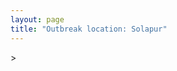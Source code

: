 ```yaml
---
layout: page
title: "Outbreak location: Solapur"
---
```

<div id="mapid">
<script src="https://buda-magenta.github.io/hazard_map/load_map.js"></script>
><script>
var marker_outbreak = L.marker([17.849907, 75.276320],{"autoPan": true}).addTo(map); marker_outbreak.bindTooltip("Solapur").openTooltip();

var circle_1 = L.circle([18.793568, 80.815939], {"pane": "markerPane", "color": "red", "fill": true, "fillOpacity": 0.2, "fillRule": "evenodd", "lineCap": "round", "lineJoin": "round", "opacity": 1.0, "radius": 269879, "stroke": true, "weight": 2}).addTo(map);
circle_1.bindTooltip("Bijapur<br>rank: 1<br>hazard index: 0.067470")

var circle_2 = L.circle([18.521428, 73.854454], {"pane": "markerPane", "color": "red", "fill": true, "fillOpacity": 0.2, "fillRule": "evenodd", "lineCap": "round", "lineJoin": "round", "opacity": 1.0, "radius": 221751, "stroke": true, "weight": 2}).addTo(map);
circle_2.bindTooltip("Pune<br>rank: 2<br>hazard index: 0.055438")

var circle_3 = L.circle([12.979120, 77.591300], {"pane": "markerPane", "color": "red", "fill": true, "fillOpacity": 0.2, "fillRule": "evenodd", "lineCap": "round", "lineJoin": "round", "opacity": 1.0, "radius": 124304, "stroke": true, "weight": 2}).addTo(map);
circle_3.bindTooltip("Bangalore<br>rank: 3<br>hazard index: 0.031076")

var circle_4 = L.circle([16.850253, 74.594888], {"pane": "markerPane", "color": "red", "fill": true, "fillOpacity": 0.2, "fillRule": "evenodd", "lineCap": "round", "lineJoin": "round", "opacity": 1.0, "radius": 113667, "stroke": true, "weight": 2}).addTo(map);
circle_4.bindTooltip("Sangli<br>rank: 4<br>hazard index: 0.028417")

var circle_5 = L.circle([16.702841, 74.240533], {"pane": "markerPane", "color": "red", "fill": true, "fillOpacity": 0.2, "fillRule": "evenodd", "lineCap": "round", "lineJoin": "round", "opacity": 1.0, "radius": 95993, "stroke": true, "weight": 2}).addTo(map);
circle_5.bindTooltip("Kolhapur<br>rank: 5<br>hazard index: 0.023998")

var circle_6 = L.circle([17.388786, 78.461065], {"pane": "markerPane", "color": "red", "fill": true, "fillOpacity": 0.2, "fillRule": "evenodd", "lineCap": "round", "lineJoin": "round", "opacity": 1.0, "radius": 91885, "stroke": true, "weight": 2}).addTo(map);
circle_6.bindTooltip("Hyderabad<br>rank: 6<br>hazard index: 0.022971")

var circle_7 = L.circle([18.351469, 76.755121], {"pane": "markerPane", "color": "red", "fill": true, "fillOpacity": 0.2, "fillRule": "evenodd", "lineCap": "round", "lineJoin": "round", "opacity": 1.0, "radius": 72852, "stroke": true, "weight": 2}).addTo(map);
circle_7.bindTooltip("Latur<br>rank: 7<br>hazard index: 0.018213")

var circle_8 = L.circle([18.627929, 73.800983], {"pane": "markerPane", "color": "red", "fill": true, "fillOpacity": 0.2, "fillRule": "evenodd", "lineCap": "round", "lineJoin": "round", "opacity": 1.0, "radius": 71923, "stroke": true, "weight": 2}).addTo(map);
circle_8.bindTooltip("Pimpri Chinchwad<br>rank: 8<br>hazard index: 0.017981")

var circle_9 = L.circle([19.075990, 72.877393], {"pane": "markerPane", "color": "red", "fill": true, "fillOpacity": 0.2, "fillRule": "evenodd", "lineCap": "round", "lineJoin": "round", "opacity": 1.0, "radius": 56520, "stroke": true, "weight": 2}).addTo(map);
circle_9.bindTooltip("Mumbai<br>rank: 9<br>hazard index: 0.014130")

var circle_10 = L.circle([16.185317, 75.696792], {"pane": "markerPane", "color": "red", "fill": true, "fillOpacity": 0.2, "fillRule": "evenodd", "lineCap": "round", "lineJoin": "round", "opacity": 1.0, "radius": 41670, "stroke": true, "weight": 2}).addTo(map);
circle_10.bindTooltip("Bagalkot<br>rank: 10<br>hazard index: 0.010418")

var circle_11 = L.circle([16.695935, 74.455575], {"pane": "markerPane", "color": "red", "fill": true, "fillOpacity": 0.2, "fillRule": "evenodd", "lineCap": "round", "lineJoin": "round", "opacity": 1.0, "radius": 37367, "stroke": true, "weight": 2}).addTo(map);
circle_11.bindTooltip("Ichalkaranji<br>rank: 11<br>hazard index: 0.009342")

var circle_12 = L.circle([15.426365, 75.630079], {"pane": "markerPane", "color": "red", "fill": true, "fillOpacity": 0.2, "fillRule": "evenodd", "lineCap": "round", "lineJoin": "round", "opacity": 1.0, "radius": 36302, "stroke": true, "weight": 2}).addTo(map);
circle_12.bindTooltip("Gadag<br>rank: 12<br>hazard index: 0.009076")

var circle_13 = L.circle([12.869810, 74.843008], {"pane": "markerPane", "color": "red", "fill": true, "fillOpacity": 0.2, "fillRule": "evenodd", "lineCap": "round", "lineJoin": "round", "opacity": 1.0, "radius": 35561, "stroke": true, "weight": 2}).addTo(map);
circle_13.bindTooltip("Mangalore<br>rank: 13<br>hazard index: 0.008890")

var circle_14 = L.circle([16.083333, 77.166667], {"pane": "markerPane", "color": "red", "fill": true, "fillOpacity": 0.2, "fillRule": "evenodd", "lineCap": "round", "lineJoin": "round", "opacity": 1.0, "radius": 24541, "stroke": true, "weight": 2}).addTo(map);
circle_14.bindTooltip("Raichur<br>rank: 14<br>hazard index: 0.006135")

var circle_15 = L.circle([15.351838, 75.137985], {"pane": "markerPane", "color": "red", "fill": true, "fillOpacity": 0.2, "fillRule": "evenodd", "lineCap": "round", "lineJoin": "round", "opacity": 1.0, "radius": 24198, "stroke": true, "weight": 2}).addTo(map);
circle_15.bindTooltip("Hubli<br>rank: 15<br>hazard index: 0.006050")

var circle_16 = L.circle([13.083694, 80.270186], {"pane": "markerPane", "color": "red", "fill": true, "fillOpacity": 0.2, "fillRule": "evenodd", "lineCap": "round", "lineJoin": "round", "opacity": 1.0, "radius": 21338, "stroke": true, "weight": 2}).addTo(map);
circle_16.bindTooltip("Chennai<br>rank: 16<br>hazard index: 0.005335")

var circle_17 = L.circle([17.980609, 79.598212], {"pane": "markerPane", "color": "red", "fill": true, "fillOpacity": 0.2, "fillRule": "evenodd", "lineCap": "round", "lineJoin": "round", "opacity": 1.0, "radius": 16914, "stroke": true, "weight": 2}).addTo(map);
circle_17.bindTooltip("Warangal<br>rank: 17<br>hazard index: 0.004229")

var circle_18 = L.circle([16.181939, 81.135130], {"pane": "markerPane", "color": "red", "fill": true, "fillOpacity": 0.2, "fillRule": "evenodd", "lineCap": "round", "lineJoin": "round", "opacity": 1.0, "radius": 16104, "stroke": true, "weight": 2}).addTo(map);
circle_18.bindTooltip("Machilipatnam<br>rank: 18<br>hazard index: 0.004026")

var circle_19 = L.circle([18.169844, 76.117963], {"pane": "markerPane", "color": "red", "fill": true, "fillOpacity": 0.2, "fillRule": "evenodd", "lineCap": "round", "lineJoin": "round", "opacity": 1.0, "radius": 14935, "stroke": true, "weight": 2}).addTo(map);
circle_19.bindTooltip("Osmanabad<br>rank: 19<br>hazard index: 0.003734")

var circle_20 = L.circle([19.250000, 74.750000], {"pane": "markerPane", "color": "red", "fill": true, "fillOpacity": 0.2, "fillRule": "evenodd", "lineCap": "round", "lineJoin": "round", "opacity": 1.0, "radius": 14521, "stroke": true, "weight": 2}).addTo(map);
circle_20.bindTooltip("Ahmadnagar<br>rank: 20<br>hazard index: 0.003630")

var circle_21 = L.circle([15.857267, 74.506934], {"pane": "markerPane", "color": "red", "fill": true, "fillOpacity": 0.2, "fillRule": "evenodd", "lineCap": "round", "lineJoin": "round", "opacity": 1.0, "radius": 13092, "stroke": true, "weight": 2}).addTo(map);
circle_21.bindTooltip("Belgaum<br>rank: 21<br>hazard index: 0.003273")

var circle_22 = L.circle([18.182992, 75.743925], {"pane": "markerPane", "color": "red", "fill": true, "fillOpacity": 0.2, "fillRule": "evenodd", "lineCap": "round", "lineJoin": "round", "opacity": 1.0, "radius": 10300, "stroke": true, "weight": 2}).addTo(map);
circle_22.bindTooltip("Barshi<br>rank: 22<br>hazard index: 0.002575")

var circle_23 = L.circle([12.305183, 76.655361], {"pane": "markerPane", "color": "red", "fill": true, "fillOpacity": 0.2, "fillRule": "evenodd", "lineCap": "round", "lineJoin": "round", "opacity": 1.0, "radius": 8165, "stroke": true, "weight": 2}).addTo(map);
circle_23.bindTooltip("Mysore<br>rank: 23<br>hazard index: 0.002041")

var circle_24 = L.circle([19.194329, 72.970178], {"pane": "markerPane", "color": "red", "fill": true, "fillOpacity": 0.2, "fillRule": "evenodd", "lineCap": "round", "lineJoin": "round", "opacity": 1.0, "radius": 7979, "stroke": true, "weight": 2}).addTo(map);
circle_24.bindTooltip("Thane<br>rank: 24<br>hazard index: 0.001995")

var circle_25 = L.circle([17.636129, 74.298278], {"pane": "markerPane", "color": "red", "fill": true, "fillOpacity": 0.2, "fillRule": "evenodd", "lineCap": "round", "lineJoin": "round", "opacity": 1.0, "radius": 7108, "stroke": true, "weight": 2}).addTo(map);
circle_25.bindTooltip("Satara<br>rank: 25<br>hazard index: 0.001777")

var circle_26 = L.circle([19.087076, 82.023572], {"pane": "markerPane", "color": "red", "fill": true, "fillOpacity": 0.2, "fillRule": "evenodd", "lineCap": "round", "lineJoin": "round", "opacity": 1.0, "radius": 5412, "stroke": true, "weight": 2}).addTo(map);
circle_26.bindTooltip("Jagdalpur<br>rank: 26<br>hazard index: 0.001353")

var circle_27 = L.circle([28.651718, 77.221939], {"pane": "markerPane", "color": "red", "fill": true, "fillOpacity": 0.2, "fillRule": "evenodd", "lineCap": "round", "lineJoin": "round", "opacity": 1.0, "radius": 4701, "stroke": true, "weight": 2}).addTo(map);
circle_27.bindTooltip("Delhi<br>rank: 27<br>hazard index: 0.001175")

var circle_28 = L.circle([19.169335, 77.311013], {"pane": "markerPane", "color": "red", "fill": true, "fillOpacity": 0.2, "fillRule": "evenodd", "lineCap": "round", "lineJoin": "round", "opacity": 1.0, "radius": 4068, "stroke": true, "weight": 2}).addTo(map);
circle_28.bindTooltip("Nanded Waghala<br>rank: 28<br>hazard index: 0.001017")

var circle_29 = L.circle([14.466127, 75.920636], {"pane": "markerPane", "color": "red", "fill": true, "fillOpacity": 0.2, "fillRule": "evenodd", "lineCap": "round", "lineJoin": "round", "opacity": 1.0, "radius": 3888, "stroke": true, "weight": 2}).addTo(map);
circle_29.bindTooltip("Davanagere<br>rank: 29<br>hazard index: 0.000972")

var circle_30 = L.circle([11.001812, 76.962842], {"pane": "markerPane", "color": "red", "fill": true, "fillOpacity": 0.2, "fillRule": "evenodd", "lineCap": "round", "lineJoin": "round", "opacity": 1.0, "radius": 3284, "stroke": true, "weight": 2}).addTo(map);
circle_30.bindTooltip("Coimbatore<br>rank: 30<br>hazard index: 0.000821")

var circle_31 = L.circle([13.340077, 77.100621], {"pane": "markerPane", "color": "red", "fill": true, "fillOpacity": 0.2, "fillRule": "evenodd", "lineCap": "round", "lineJoin": "round", "opacity": 1.0, "radius": 3176, "stroke": true, "weight": 2}).addTo(map);
circle_31.bindTooltip("Tumkur<br>rank: 31<br>hazard index: 0.000794")

var circle_32 = L.circle([16.508759, 80.618510], {"pane": "markerPane", "color": "red", "fill": true, "fillOpacity": 0.2, "fillRule": "evenodd", "lineCap": "round", "lineJoin": "round", "opacity": 1.0, "radius": 3008, "stroke": true, "weight": 2}).addTo(map);
circle_32.bindTooltip("Vijayawada<br>rank: 32<br>hazard index: 0.000752")

var circle_33 = L.circle([17.166667, 77.083333], {"pane": "markerPane", "color": "red", "fill": true, "fillOpacity": 0.2, "fillRule": "evenodd", "lineCap": "round", "lineJoin": "round", "opacity": 1.0, "radius": 2929, "stroke": true, "weight": 2}).addTo(map);
circle_33.bindTooltip("Gulbarga<br>rank: 33<br>hazard index: 0.000732")

var circle_34 = L.circle([14.475294, 78.821686], {"pane": "markerPane", "color": "red", "fill": true, "fillOpacity": 0.2, "fillRule": "evenodd", "lineCap": "round", "lineJoin": "round", "opacity": 1.0, "radius": 2798, "stroke": true, "weight": 2}).addTo(map);
circle_34.bindTooltip("Kadapa<br>rank: 34<br>hazard index: 0.000700")

var circle_35 = L.circle([11.664300, 78.146000], {"pane": "markerPane", "color": "red", "fill": true, "fillOpacity": 0.2, "fillRule": "evenodd", "lineCap": "round", "lineJoin": "round", "opacity": 1.0, "radius": 2751, "stroke": true, "weight": 2}).addTo(map);
circle_35.bindTooltip("Salem<br>rank: 35<br>hazard index: 0.000688")

var circle_36 = L.circle([20.325704, 78.116914], {"pane": "markerPane", "color": "red", "fill": true, "fillOpacity": 0.2, "fillRule": "evenodd", "lineCap": "round", "lineJoin": "round", "opacity": 1.0, "radius": 2668, "stroke": true, "weight": 2}).addTo(map);
circle_36.bindTooltip("Yavatmal<br>rank: 36<br>hazard index: 0.000667")

var circle_37 = L.circle([15.631900, 77.275900], {"pane": "markerPane", "color": "red", "fill": true, "fillOpacity": 0.2, "fillRule": "evenodd", "lineCap": "round", "lineJoin": "round", "opacity": 1.0, "radius": 2285, "stroke": true, "weight": 2}).addTo(map);
circle_37.bindTooltip("Adoni<br>rank: 37<br>hazard index: 0.000571")

var circle_38 = L.circle([8.576971, 77.050125], {"pane": "markerPane", "color": "red", "fill": true, "fillOpacity": 0.2, "fillRule": "evenodd", "lineCap": "round", "lineJoin": "round", "opacity": 1.0, "radius": 2063, "stroke": true, "weight": 2}).addTo(map);
circle_38.bindTooltip("Thiruvananthapuram<br>rank: 38<br>hazard index: 0.000516")

var circle_39 = L.circle([20.843512, 75.525927], {"pane": "markerPane", "color": "red", "fill": true, "fillOpacity": 0.2, "fillRule": "evenodd", "lineCap": "round", "lineJoin": "round", "opacity": 1.0, "radius": 1950, "stroke": true, "weight": 2}).addTo(map);
circle_39.bindTooltip("Jalgaon<br>rank: 39<br>hazard index: 0.000488")

var circle_40 = L.circle([15.143395, 76.919388], {"pane": "markerPane", "color": "red", "fill": true, "fillOpacity": 0.2, "fillRule": "evenodd", "lineCap": "round", "lineJoin": "round", "opacity": 1.0, "radius": 1879, "stroke": true, "weight": 2}).addTo(map);
circle_40.bindTooltip("Bellary<br>rank: 40<br>hazard index: 0.000470")

var circle_41 = L.circle([15.119651, 77.455290], {"pane": "markerPane", "color": "red", "fill": true, "fillOpacity": 0.2, "fillRule": "evenodd", "lineCap": "round", "lineJoin": "round", "opacity": 1.0, "radius": 1810, "stroke": true, "weight": 2}).addTo(map);
circle_41.bindTooltip("Guntakal<br>rank: 41<br>hazard index: 0.000453")

var circle_42 = L.circle([17.723128, 83.301284], {"pane": "markerPane", "color": "red", "fill": true, "fillOpacity": 0.2, "fillRule": "evenodd", "lineCap": "round", "lineJoin": "round", "opacity": 1.0, "radius": 1774, "stroke": true, "weight": 2}).addTo(map);
circle_42.bindTooltip("Visakhapatnam<br>rank: 42<br>hazard index: 0.000444")

var circle_43 = L.circle([14.422347, 77.720069], {"pane": "markerPane", "color": "red", "fill": true, "fillOpacity": 0.2, "fillRule": "evenodd", "lineCap": "round", "lineJoin": "round", "opacity": 1.0, "radius": 1722, "stroke": true, "weight": 2}).addTo(map);
circle_43.bindTooltip("Dharmavaram<br>rank: 43<br>hazard index: 0.000431")

var circle_44 = L.circle([19.290314, 76.602903], {"pane": "markerPane", "color": "red", "fill": true, "fillOpacity": 0.2, "fillRule": "evenodd", "lineCap": "round", "lineJoin": "round", "opacity": 1.0, "radius": 1720, "stroke": true, "weight": 2}).addTo(map);
circle_44.bindTooltip("Parbhani<br>rank: 44<br>hazard index: 0.000430")

var circle_45 = L.circle([11.258608, 75.778874], {"pane": "markerPane", "color": "red", "fill": true, "fillOpacity": 0.2, "fillRule": "evenodd", "lineCap": "round", "lineJoin": "round", "opacity": 1.0, "radius": 1614, "stroke": true, "weight": 2}).addTo(map);
circle_45.bindTooltip("Kozhikode<br>rank: 45<br>hazard index: 0.000404")

var circle_46 = L.circle([12.955100, 78.269900], {"pane": "markerPane", "color": "red", "fill": true, "fillOpacity": 0.2, "fillRule": "evenodd", "lineCap": "round", "lineJoin": "round", "opacity": 1.0, "radius": 1579, "stroke": true, "weight": 2}).addTo(map);
circle_46.bindTooltip("Robertson Pet<br>rank: 46<br>hazard index: 0.000395")

var circle_47 = L.circle([9.926115, 78.114098], {"pane": "markerPane", "color": "red", "fill": true, "fillOpacity": 0.2, "fillRule": "evenodd", "lineCap": "round", "lineJoin": "round", "opacity": 1.0, "radius": 1555, "stroke": true, "weight": 2}).addTo(map);
circle_47.bindTooltip("Madurai<br>rank: 47<br>hazard index: 0.000389")

var circle_48 = L.circle([26.055318, 82.993139], {"pane": "markerPane", "color": "red", "fill": true, "fillOpacity": 0.2, "fillRule": "evenodd", "lineCap": "round", "lineJoin": "round", "opacity": 1.0, "radius": 1538, "stroke": true, "weight": 2}).addTo(map);
circle_48.bindTooltip("Nizamabad<br>rank: 48<br>hazard index: 0.000385")

var circle_49 = L.circle([16.432998, 80.993715], {"pane": "markerPane", "color": "red", "fill": true, "fillOpacity": 0.2, "fillRule": "evenodd", "lineCap": "round", "lineJoin": "round", "opacity": 1.0, "radius": 1526, "stroke": true, "weight": 2}).addTo(map);
circle_49.bindTooltip("Gudivada<br>rank: 49<br>hazard index: 0.000382")

var circle_50 = L.circle([14.654623, 77.556260], {"pane": "markerPane", "color": "red", "fill": true, "fillOpacity": 0.2, "fillRule": "evenodd", "lineCap": "round", "lineJoin": "round", "opacity": 1.0, "radius": 1485, "stroke": true, "weight": 2}).addTo(map);
circle_50.bindTooltip("Anantapur<br>rank: 50<br>hazard index: 0.000371")

var circle_51 = L.circle([23.021624, 72.579707], {"pane": "markerPane", "color": "red", "fill": true, "fillOpacity": 0.2, "fillRule": "evenodd", "lineCap": "round", "lineJoin": "round", "opacity": 1.0, "radius": 1457, "stroke": true, "weight": 2}).addTo(map);
circle_51.bindTooltip("Ahmedabad<br>rank: 51<br>hazard index: 0.000364")

var circle_52 = L.circle([11.101781, 77.345192], {"pane": "markerPane", "color": "red", "fill": true, "fillOpacity": 0.2, "fillRule": "evenodd", "lineCap": "round", "lineJoin": "round", "opacity": 1.0, "radius": 1375, "stroke": true, "weight": 2}).addTo(map);
circle_52.bindTooltip("Tiruppur<br>rank: 52<br>hazard index: 0.000344")

var circle_53 = L.circle([21.149813, 79.082056], {"pane": "markerPane", "color": "red", "fill": true, "fillOpacity": 0.2, "fillRule": "evenodd", "lineCap": "round", "lineJoin": "round", "opacity": 1.0, "radius": 1337, "stroke": true, "weight": 2}).addTo(map);
circle_53.bindTooltip("Nagpur<br>rank: 53<br>hazard index: 0.000334")

var circle_54 = L.circle([16.743454, 77.992319], {"pane": "markerPane", "color": "red", "fill": true, "fillOpacity": 0.2, "fillRule": "evenodd", "lineCap": "round", "lineJoin": "round", "opacity": 1.0, "radius": 1289, "stroke": true, "weight": 2}).addTo(map);
circle_54.bindTooltip("Mahbubnagar<br>rank: 54<br>hazard index: 0.000322")

var circle_55 = L.circle([19.439885, 72.880383], {"pane": "markerPane", "color": "red", "fill": true, "fillOpacity": 0.2, "fillRule": "evenodd", "lineCap": "round", "lineJoin": "round", "opacity": 1.0, "radius": 1270, "stroke": true, "weight": 2}).addTo(map);
circle_55.bindTooltip("Vasai<br>rank: 55<br>hazard index: 0.000318")

var circle_56 = L.circle([12.523889, 76.896196], {"pane": "markerPane", "color": "red", "fill": true, "fillOpacity": 0.2, "fillRule": "evenodd", "lineCap": "round", "lineJoin": "round", "opacity": 1.0, "radius": 1267, "stroke": true, "weight": 2}).addTo(map);
circle_56.bindTooltip("Mandya<br>rank: 56<br>hazard index: 0.000317")

var circle_57 = L.circle([22.541418, 88.357691], {"pane": "markerPane", "color": "red", "fill": true, "fillOpacity": 0.2, "fillRule": "evenodd", "lineCap": "round", "lineJoin": "round", "opacity": 1.0, "radius": 1260, "stroke": true, "weight": 2}).addTo(map);
circle_57.bindTooltip("Kolkata<br>rank: 57<br>hazard index: 0.000315")

var circle_58 = L.circle([21.170200, 72.831100], {"pane": "markerPane", "color": "red", "fill": true, "fillOpacity": 0.2, "fillRule": "evenodd", "lineCap": "round", "lineJoin": "round", "opacity": 1.0, "radius": 1240, "stroke": true, "weight": 2}).addTo(map);
circle_58.bindTooltip("Surat<br>rank: 58<br>hazard index: 0.000310")

var circle_59 = L.circle([15.830925, 78.042537], {"pane": "markerPane", "color": "red", "fill": true, "fillOpacity": 0.2, "fillRule": "evenodd", "lineCap": "round", "lineJoin": "round", "opacity": 1.0, "radius": 1224, "stroke": true, "weight": 2}).addTo(map);
circle_59.bindTooltip("Kurnool<br>rank: 59<br>hazard index: 0.000306")

var circle_60 = L.circle([17.910400, 77.519900], {"pane": "markerPane", "color": "red", "fill": true, "fillOpacity": 0.2, "fillRule": "evenodd", "lineCap": "round", "lineJoin": "round", "opacity": 1.0, "radius": 1145, "stroke": true, "weight": 2}).addTo(map);
circle_60.bindTooltip("Bidar<br>rank: 60<br>hazard index: 0.000286")

var circle_61 = L.circle([18.761516, 79.478785], {"pane": "markerPane", "color": "red", "fill": true, "fillOpacity": 0.2, "fillRule": "evenodd", "lineCap": "round", "lineJoin": "round", "opacity": 1.0, "radius": 1115, "stroke": true, "weight": 2}).addTo(map);
circle_61.bindTooltip("Ramagundam<br>rank: 61<br>hazard index: 0.000279")

var circle_62 = L.circle([10.804973, 78.687030], {"pane": "markerPane", "color": "red", "fill": true, "fillOpacity": 0.2, "fillRule": "evenodd", "lineCap": "round", "lineJoin": "round", "opacity": 1.0, "radius": 1111, "stroke": true, "weight": 2}).addTo(map);
circle_62.bindTooltip("Tiruchirappalli<br>rank: 62<br>hazard index: 0.000278")

var circle_63 = L.circle([12.732884, 77.830948], {"pane": "markerPane", "color": "red", "fill": true, "fillOpacity": 0.2, "fillRule": "evenodd", "lineCap": "round", "lineJoin": "round", "opacity": 1.0, "radius": 1060, "stroke": true, "weight": 2}).addTo(map);
circle_63.bindTooltip("Hosur<br>rank: 63<br>hazard index: 0.000265")

var circle_64 = L.circle([16.291519, 80.454159], {"pane": "markerPane", "color": "red", "fill": true, "fillOpacity": 0.2, "fillRule": "evenodd", "lineCap": "round", "lineJoin": "round", "opacity": 1.0, "radius": 1053, "stroke": true, "weight": 2}).addTo(map);
circle_64.bindTooltip("Guntur<br>rank: 64<br>hazard index: 0.000263")

var circle_65 = L.circle([25.335649, 83.007629], {"pane": "markerPane", "color": "red", "fill": true, "fillOpacity": 0.2, "fillRule": "evenodd", "lineCap": "round", "lineJoin": "round", "opacity": 1.0, "radius": 978, "stroke": true, "weight": 2}).addTo(map);
circle_65.bindTooltip("Varanasi<br>rank: 65<br>hazard index: 0.000245")

var circle_66 = L.circle([8.887951, 76.595501], {"pane": "markerPane", "color": "red", "fill": true, "fillOpacity": 0.2, "fillRule": "evenodd", "lineCap": "round", "lineJoin": "round", "opacity": 1.0, "radius": 957, "stroke": true, "weight": 2}).addTo(map);
circle_66.bindTooltip("Kollam<br>rank: 66<br>hazard index: 0.000239")

var circle_67 = L.circle([15.266493, 76.387230], {"pane": "markerPane", "color": "red", "fill": true, "fillOpacity": 0.2, "fillRule": "evenodd", "lineCap": "round", "lineJoin": "round", "opacity": 1.0, "radius": 946, "stroke": true, "weight": 2}).addTo(map);
circle_67.bindTooltip("Hospet<br>rank: 67<br>hazard index: 0.000237")

var circle_68 = L.circle([14.625888, 75.635724], {"pane": "markerPane", "color": "red", "fill": true, "fillOpacity": 0.2, "fillRule": "evenodd", "lineCap": "round", "lineJoin": "round", "opacity": 1.0, "radius": 943, "stroke": true, "weight": 2}).addTo(map);
circle_68.bindTooltip("Ranibennur<br>rank: 68<br>hazard index: 0.000236")

var circle_69 = L.circle([16.676135, 81.170868], {"pane": "markerPane", "color": "red", "fill": true, "fillOpacity": 0.2, "fillRule": "evenodd", "lineCap": "round", "lineJoin": "round", "opacity": 1.0, "radius": 911, "stroke": true, "weight": 2}).addTo(map);
circle_69.bindTooltip("Eluru<br>rank: 69<br>hazard index: 0.000228")

var circle_70 = L.circle([25.438130, 81.833800], {"pane": "markerPane", "color": "red", "fill": true, "fillOpacity": 0.2, "fillRule": "evenodd", "lineCap": "round", "lineJoin": "round", "opacity": 1.0, "radius": 909, "stroke": true, "weight": 2}).addTo(map);
circle_70.bindTooltip("Allahabad<br>rank: 70<br>hazard index: 0.000227")

var circle_71 = L.circle([19.261944, 73.194760], {"pane": "markerPane", "color": "red", "fill": true, "fillOpacity": 0.2, "fillRule": "evenodd", "lineCap": "round", "lineJoin": "round", "opacity": 1.0, "radius": 900, "stroke": true, "weight": 2}).addTo(map);
circle_71.bindTooltip("Ulhas Nagar<br>rank: 71<br>hazard index: 0.000225")

var circle_72 = L.circle([19.918233, 75.868625], {"pane": "markerPane", "color": "red", "fill": true, "fillOpacity": 0.2, "fillRule": "evenodd", "lineCap": "round", "lineJoin": "round", "opacity": 1.0, "radius": 900, "stroke": true, "weight": 2}).addTo(map);
circle_72.bindTooltip("Jalna<br>rank: 72<br>hazard index: 0.000225")

var circle_73 = L.circle([15.431506, 76.532774], {"pane": "markerPane", "color": "red", "fill": true, "fillOpacity": 0.2, "fillRule": "evenodd", "lineCap": "round", "lineJoin": "round", "opacity": 1.0, "radius": 878, "stroke": true, "weight": 2}).addTo(map);
circle_73.bindTooltip("Gangawati<br>rank: 73<br>hazard index: 0.000220")

var circle_74 = L.circle([10.525626, 76.213254], {"pane": "markerPane", "color": "red", "fill": true, "fillOpacity": 0.2, "fillRule": "evenodd", "lineCap": "round", "lineJoin": "round", "opacity": 1.0, "radius": 865, "stroke": true, "weight": 2}).addTo(map);
circle_74.bindTooltip("Thrissur<br>rank: 74<br>hazard index: 0.000216")

var circle_75 = L.circle([23.160894, 79.949770], {"pane": "markerPane", "color": "red", "fill": true, "fillOpacity": 0.2, "fillRule": "evenodd", "lineCap": "round", "lineJoin": "round", "opacity": 1.0, "radius": 857, "stroke": true, "weight": 2}).addTo(map);
circle_75.bindTooltip("Jabalpur<br>rank: 75<br>hazard index: 0.000214")

var circle_76 = L.circle([19.295200, 72.854400], {"pane": "markerPane", "color": "red", "fill": true, "fillOpacity": 0.2, "fillRule": "evenodd", "lineCap": "round", "lineJoin": "round", "opacity": 1.0, "radius": 854, "stroke": true, "weight": 2}).addTo(map);
circle_76.bindTooltip("Mira-Bhayandar<br>rank: 76<br>hazard index: 0.000214")

var circle_77 = L.circle([13.137000, 78.133961], {"pane": "markerPane", "color": "red", "fill": true, "fillOpacity": 0.2, "fillRule": "evenodd", "lineCap": "round", "lineJoin": "round", "opacity": 1.0, "radius": 814, "stroke": true, "weight": 2}).addTo(map);
circle_77.bindTooltip("Kolar<br>rank: 77<br>hazard index: 0.000204")

var circle_78 = L.circle([8.188047, 77.429049], {"pane": "markerPane", "color": "red", "fill": true, "fillOpacity": 0.2, "fillRule": "evenodd", "lineCap": "round", "lineJoin": "round", "opacity": 1.0, "radius": 813, "stroke": true, "weight": 2}).addTo(map);
circle_78.bindTooltip("Nagercoil<br>rank: 78<br>hazard index: 0.000203")

var circle_79 = L.circle([14.906956, 78.009707], {"pane": "markerPane", "color": "red", "fill": true, "fillOpacity": 0.2, "fillRule": "evenodd", "lineCap": "round", "lineJoin": "round", "opacity": 1.0, "radius": 803, "stroke": true, "weight": 2}).addTo(map);
circle_79.bindTooltip("Tadipatri<br>rank: 79<br>hazard index: 0.000201")

var circle_80 = L.circle([15.398403, 73.812918], {"pane": "markerPane", "color": "red", "fill": true, "fillOpacity": 0.2, "fillRule": "evenodd", "lineCap": "round", "lineJoin": "round", "opacity": 1.0, "radius": 796, "stroke": true, "weight": 2}).addTo(map);
circle_80.bindTooltip("Vasco Da Gama<br>rank: 80<br>hazard index: 0.000199")

var circle_81 = L.circle([19.362531, 73.078475], {"pane": "markerPane", "color": "red", "fill": true, "fillOpacity": 0.2, "fillRule": "evenodd", "lineCap": "round", "lineJoin": "round", "opacity": 1.0, "radius": 794, "stroke": true, "weight": 2}).addTo(map);
circle_81.bindTooltip("Bhiwandi<br>rank: 81<br>hazard index: 0.000199")

var circle_82 = L.circle([20.011247, 73.790236], {"pane": "markerPane", "color": "red", "fill": true, "fillOpacity": 0.2, "fillRule": "evenodd", "lineCap": "round", "lineJoin": "round", "opacity": 1.0, "radius": 783, "stroke": true, "weight": 2}).addTo(map);
circle_82.bindTooltip("Nashik<br>rank: 82<br>hazard index: 0.000196")

var circle_83 = L.circle([13.631637, 79.423171], {"pane": "markerPane", "color": "red", "fill": true, "fillOpacity": 0.2, "fillRule": "evenodd", "lineCap": "round", "lineJoin": "round", "opacity": 1.0, "radius": 777, "stroke": true, "weight": 2}).addTo(map);
circle_83.bindTooltip("Tirupati<br>rank: 83<br>hazard index: 0.000194")

var circle_84 = L.circle([13.007082, 76.099270], {"pane": "markerPane", "color": "red", "fill": true, "fillOpacity": 0.2, "fillRule": "evenodd", "lineCap": "round", "lineJoin": "round", "opacity": 1.0, "radius": 728, "stroke": true, "weight": 2}).addTo(map);
circle_84.bindTooltip("Hassan<br>rank: 84<br>hazard index: 0.000182")

var circle_85 = L.circle([20.761862, 77.192172], {"pane": "markerPane", "color": "red", "fill": true, "fillOpacity": 0.2, "fillRule": "evenodd", "lineCap": "round", "lineJoin": "round", "opacity": 1.0, "radius": 701, "stroke": true, "weight": 2}).addTo(map);
circle_85.bindTooltip("Akola<br>rank: 85<br>hazard index: 0.000175")

var circle_86 = L.circle([13.932609, 75.574978], {"pane": "markerPane", "color": "red", "fill": true, "fillOpacity": 0.2, "fillRule": "evenodd", "lineCap": "round", "lineJoin": "round", "opacity": 1.0, "radius": 670, "stroke": true, "weight": 2}).addTo(map);
circle_86.bindTooltip("Shimoga<br>rank: 86<br>hazard index: 0.000168")

var circle_87 = L.circle([18.434644, 79.132265], {"pane": "markerPane", "color": "red", "fill": true, "fillOpacity": 0.2, "fillRule": "evenodd", "lineCap": "round", "lineJoin": "round", "opacity": 1.0, "radius": 666, "stroke": true, "weight": 2}).addTo(map);
circle_87.bindTooltip("Karimnagar<br>rank: 87<br>hazard index: 0.000167")

var circle_88 = L.circle([13.341917, 74.747323], {"pane": "markerPane", "color": "red", "fill": true, "fillOpacity": 0.2, "fillRule": "evenodd", "lineCap": "round", "lineJoin": "round", "opacity": 1.0, "radius": 649, "stroke": true, "weight": 2}).addTo(map);
circle_88.bindTooltip("Udupi<br>rank: 88<br>hazard index: 0.000162")

var circle_89 = L.circle([9.931308, 76.267414], {"pane": "markerPane", "color": "red", "fill": true, "fillOpacity": 0.2, "fillRule": "evenodd", "lineCap": "round", "lineJoin": "round", "opacity": 1.0, "radius": 582, "stroke": true, "weight": 2}).addTo(map);
circle_89.bindTooltip("Kochi<br>rank: 89<br>hazard index: 0.000146")

var circle_90 = L.circle([18.437436, 77.110521], {"pane": "markerPane", "color": "red", "fill": true, "fillOpacity": 0.2, "fillRule": "evenodd", "lineCap": "round", "lineJoin": "round", "opacity": 1.0, "radius": 570, "stroke": true, "weight": 2}).addTo(map);
circle_90.bindTooltip("Udgir<br>rank: 90<br>hazard index: 0.000143")

var circle_91 = L.circle([19.143607, 73.295535], {"pane": "markerPane", "color": "red", "fill": true, "fillOpacity": 0.2, "fillRule": "evenodd", "lineCap": "round", "lineJoin": "round", "opacity": 1.0, "radius": 523, "stroke": true, "weight": 2}).addTo(map);
circle_91.bindTooltip("Ambarnath<br>rank: 91<br>hazard index: 0.000131")

var circle_92 = L.circle([16.857964, 79.217494], {"pane": "markerPane", "color": "red", "fill": true, "fillOpacity": 0.2, "fillRule": "evenodd", "lineCap": "round", "lineJoin": "round", "opacity": 1.0, "radius": 498, "stroke": true, "weight": 2}).addTo(map);
circle_92.bindTooltip("Nalgonda<br>rank: 92<br>hazard index: 0.000125")

var circle_93 = L.circle([20.266777, 85.843559], {"pane": "markerPane", "color": "red", "fill": true, "fillOpacity": 0.2, "fillRule": "evenodd", "lineCap": "round", "lineJoin": "round", "opacity": 1.0, "radius": 496, "stroke": true, "weight": 2}).addTo(map);
circle_93.bindTooltip("Bhubaneswar<br>rank: 93<br>hazard index: 0.000124")

var circle_94 = L.circle([11.369204, 77.676627], {"pane": "markerPane", "color": "red", "fill": true, "fillOpacity": 0.2, "fillRule": "evenodd", "lineCap": "round", "lineJoin": "round", "opacity": 1.0, "radius": 492, "stroke": true, "weight": 2}).addTo(map);
circle_94.bindTooltip("Erode<br>rank: 94<br>hazard index: 0.000123")

var circle_95 = L.circle([22.297314, 73.194257], {"pane": "markerPane", "color": "red", "fill": true, "fillOpacity": 0.2, "fillRule": "evenodd", "lineCap": "round", "lineJoin": "round", "opacity": 1.0, "radius": 463, "stroke": true, "weight": 2}).addTo(map);
circle_95.bindTooltip("Vadodara<br>rank: 95<br>hazard index: 0.000116")

var circle_96 = L.circle([8.701220, 77.579269], {"pane": "markerPane", "color": "red", "fill": true, "fillOpacity": 0.2, "fillRule": "evenodd", "lineCap": "round", "lineJoin": "round", "opacity": 1.0, "radius": 436, "stroke": true, "weight": 2}).addTo(map);
circle_96.bindTooltip("Tirunelveli<br>rank: 96<br>hazard index: 0.000109")

var circle_97 = L.circle([17.500000, 80.333333], {"pane": "markerPane", "color": "red", "fill": true, "fillOpacity": 0.2, "fillRule": "evenodd", "lineCap": "round", "lineJoin": "round", "opacity": 1.0, "radius": 416, "stroke": true, "weight": 2}).addTo(map);
circle_97.bindTooltip("Khammam<br>rank: 97<br>hazard index: 0.000104")

var circle_98 = L.circle([17.005045, 81.780473], {"pane": "markerPane", "color": "red", "fill": true, "fillOpacity": 0.2, "fillRule": "evenodd", "lineCap": "round", "lineJoin": "round", "opacity": 1.0, "radius": 413, "stroke": true, "weight": 2}).addTo(map);
circle_98.bindTooltip("Rajahmundry<br>rank: 98<br>hazard index: 0.000103")

var circle_99 = L.circle([16.870988, 79.561398], {"pane": "markerPane", "color": "red", "fill": true, "fillOpacity": 0.2, "fillRule": "evenodd", "lineCap": "round", "lineJoin": "round", "opacity": 1.0, "radius": 382, "stroke": true, "weight": 2}).addTo(map);
circle_99.bindTooltip("Miryalaguda<br>rank: 99<br>hazard index: 0.000096")

var circle_100 = L.circle([25.531031, 78.652689], {"pane": "markerPane", "color": "red", "fill": true, "fillOpacity": 0.2, "fillRule": "evenodd", "lineCap": "round", "lineJoin": "round", "opacity": 1.0, "radius": 381, "stroke": true, "weight": 2}).addTo(map);
circle_100.bindTooltip("Jhansi<br>rank: 100<br>hazard index: 0.000095")
</script>
</div>
